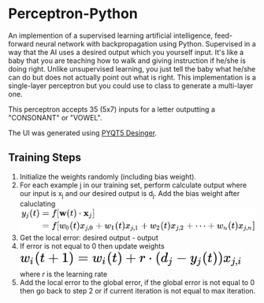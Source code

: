 # Perceptron-Python
An implemention of a supervised learning artificial intelligence, feed-forward neural network with backpropagation using Python. Supervised in a way that the AI uses a desired output which you yourself input. It's like a baby that you are teaching how to walk and giving instruction if he/she is doing right. Unlike unsupervised learning, you just tell the baby what he/she can do but does not actually point out what is right. This implementation is a single-layer perceptron but you could use to class to generate a multi-layer one.

This perceptron accepts 35 (5x7) inputs for a letter outputting a "CONSONANT" or "VOWEL".

The UI was generated using [PYQT5 Desinger][PYQT5 Designer].

## Training Steps
1. Initialize the weights randomly (including bias weight).
2. For each example j in our training set, perform calculate output where our input is x<sub>j</sub> and our desired output is d<sub>j</sub>. Add the bias weight after caluclating![calculate output](./img/calculate_output.svg)
3. Get the local error: desired output - output
4. If error is not equal to 0 then update weights ![update weights](./img/update_weights.svg) where <i>r</i> is the learning rate
5. Add the local error to the global error, if the global error is not equal to 0 then go back to step 2 or if current iteration is not equal to max iteration.

[PYQT5 Designer]: https://www.codementor.io/deepaksingh04/design-simple-dialog-using-pyqt5-designer-tool-ajskrd09n
[Calculate Output]: img/calculate_output.svg